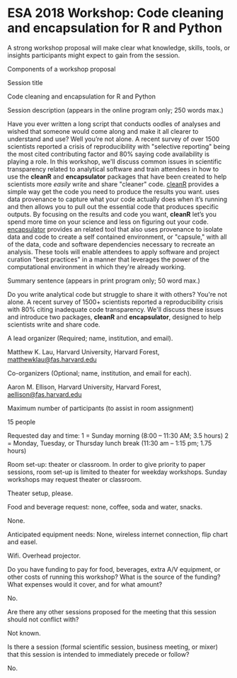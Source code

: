 # ESA 2018 Workshop: Code cleaning and encapsulation for R and Python

A strong workshop proposal will make clear what knowledge, skills,
tools, or insights participants might expect to gain from the session.

Components of a workshop proposal

Session title

Code cleaning and encapsulation for R and Python

Session description (appears in the online program only; 250 words
max.)

Have you ever written a long script that conducts oodles of analyses
and wished that someone would come along and make it all clearer to
understand and use? Well you’re not alone. A recent survey of over
1500 scientists reported a crisis of reproducibility with "selective
reporting" being the most cited contributing factor and 80% saying
code availability is playing a role. In this workshop, we'll discuss
common issues in scientific transparency related to analytical
software and train attendees in how to use the **cleanR** and
**encapsulator** packages that have been created to help scientists
more *easily* write and share "cleaner"
code. [cleanR](https://github.com/ProvTools/cleanR) provides a simple
way get the code you need to produce the results you want. uses data
provenance to capture what your code actually does when it’s running
and then allows you to pull out the essential code that produces
specific outputs. By focusing on the results and code you want,
**cleanR** let’s you spend more time on your science and less on
figuring out your
code. [encapsulator](https://github.com/ProvTools/encapsulator)
provides an related tool that also uses provenance to isolate data and
code to create a self contained environment, or "capsule," with all of
the data, code and software dependencies necessary to recreate an
analysis. These tools will enable attendees to apply software and
project curation "best practices" in a manner that leverages the power
of the computational environment in which they're already working.

Summary sentence (appears in print program only; 50 word max.)

Do you write analytical code but struggle to share it with others?
You're not alone. A recent survey of 1500+ scientists reported a
reproducibility crisis with 80% citing inadequate code
transparency. We'll discuss these issues and introduce two packages,
**cleanR** and **encapsulator**, designed to help scientists write and
share code.

A lead organizer (Required; name, institution, and email).

Matthew K. Lau, Harvard University, Harvard Forest, matthewklau@fas.harvard.edu

Co-organizers (Optional; name, institution, and email for each).

Aaron M. Ellison, Harvard University, Harvard Forest, aellison@fas.harvard.edu

Maximum number of participants (to assist in room assignment)

15 people

Requested day and time:
1 = Sunday morning (8:00 – 11:30 AM; 3.5 hours)
2 = Monday, Tuesday, or Thursday lunch break (11:30 am – 1:15 pm; 1.75
hours)

Room set-up: theater or classroom. In order to give priority to paper
sessions, room set-up is limited to theater for weekday
workshops. Sunday workshops may request theater or classroom.

Theater setup, please. 

Food and beverage request: none, coffee, soda and water, snacks.

None. 

Anticipated equipment needs: None, wireless internet connection, flip
chart and easel.

Wifi. 
Overhead projector.

Do you have funding to pay for food, beverages, extra A/V equipment,
or other costs of running this workshop? What is the source of the
funding? What expenses would it cover, and for what amount?

No. 

Are there any other sessions proposed for the meeting that this
session should not conflict with?

Not known. 

Is there a session (formal scientific session, business meeting, or
mixer) that this session is intended to immediately precede or follow?

No.
